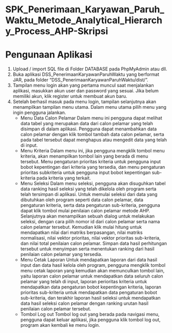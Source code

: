 # SPK_Penerimaan_Karyawan_Paruh_Waktu_Metode_Analytical_Hierarchy_Process_AHP-Skripsi

# Pengunaan Aplikasi
1. Upload / import SQL file di Folder DATABASE pada PhpMyAdmin atau dll.
2. Buka aplikasi DSS_PenerimaanKaryawanParuhWaktu yang berformat JAR, pada folder “DSS_PenerimaanKaryawanParuhWaktu/dist/”.
3. Tampilan menu login akan yang pertama muncul saat menjalankan aplikasi, masukkan akun user dan password yang sesuai. Jika belum memiliki akun, klik register untuk membuat akun baru.
4. Setelah berhasil masuk pada menu login, tampilan selanjutnya akan menampilkan tampilan menu utama. Dalam menu utama pilih menu yang ingin pengguna jalankan.
   - Menu Data Calon Pelamar
Dalam menu ini pengguna dapat melihat data tabel yang merupakan data dari calon pelamar yang telah disimpan di dalam aplikasi. Pengguna dapat menambahkan data calon pelamar dengan klik tombol tambah data calon pelamar, serta pada tabel tersebut dapat menghapus atau mengedit data yang telah di input.
   - Menu Kriteria
Dalam menu ini, jika pengguna mengklik tombol menu kriteria, akan menampilkan tombol lain yang berada di menu tersebut. Menu pengaturan prioritas kriteria untuk pengguna input bobot kepentingan dari kriteria yang tersedia, dan menu pengaturan prioritas subkriteria untuk pengguna input bobot kepentingan sub-kriteria pada kriteria yang terkait.
   - Menu Seleksi
Dalam menu seleksi, pengguna akan disuguhkan tabel data ranking hasil seleksi yang telah dikelola oleh program serta telah tersimpan di aplikasi. Untuk memulai seleksi dari data yang dibutuhkan oleh program seperti data calon pelamar, data pengaturan kriteria, serta data pengaturan sub-kriteria, pengguna dapat klik tombol mulai penilaian calon pelamar metode AHP. Selanjutnya akan menampilkan sebuah dialog untuk melakukan seleksi, dengan cara pilih nomor id dari calon pelamar serta nama calon pelamar tersebut. Kemudian klik mulai hitung untuk mendapatkan nilai dari matriks berpasangan, nilai matriks normalisasi, nilai vektor prioritas, nilai vektor prioritas sub-kriteria, dan nilai total penilaian calon pelamar. Simpan data hasil perhitungan tersebut untuk menyimpan serta menentukan ranking dari hasil penilaian calon pelamar yang tersedia.
    - Menu Cetak Laporan
Untuk mendapatkan laporan dari data hasil input dan data hasil kelola oleh program, pengguna mengklik tombol menu cetak laporan yang kemudian akan memunculkan tombol lain, yaitu laporan calon pelamar untuk mendapatkan data seluruh calon pelamar yang telah di input, laporan perioritas kriteria untuk mendapatkan data pengaturan bobot kepentingan kriteria, laporan prioritas sub-kriteria untuk mendapatkan data pengaturan bobot sub-kriteria, dan terakhir laporan hasil seleksi untuk mendapatkan data hasil seleksi calon pelamar dengan ranking urutan hasil penilaian calon pelamar tersebut.
    - Tombol Log out
Tombol log out yang berada pada navigasi menu, pengguna dapat keluar aplikasi, jika pengguna klik tombol log out, program akan kembali ke menu login.

